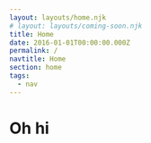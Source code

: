 ```yaml
---
layout: layouts/home.njk
# layout: layouts/coming-soon.njk
title: Home
date: 2016-01-01T00:00:00.000Z
permalink: /
navtitle: Home
section: home
tags:
  - nav
---
```


# Oh hi